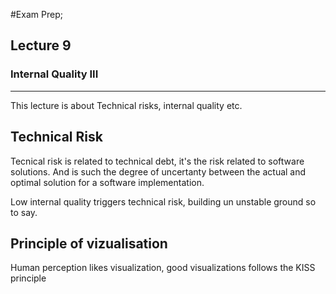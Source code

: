 #Exam Prep; 
## Lecture 9
### Internal Quality III

---
This lecture is about Technical risks, internal quality etc.


## Technical Risk
Tecnical risk is related to technical debt, it's the risk related to software solutions. And is such the degree of uncertanty between the actual and optimal solution for a software implementation. 

Low internal quality triggers technical risk, building un unstable ground so to say.

## Principle of vizualisation
Human perception likes visualization, good visualizations follows the KISS principle